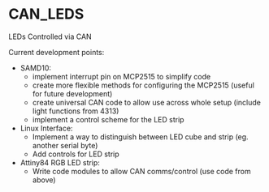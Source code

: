 # CAN_LEDS
LEDs Controlled via CAN

Current development points:
- SAMD10:
	- implement interrupt pin on MCP2515 to simplify code
	- create more flexible methods for configuring the MCP2515 (useful for future development)
	- create universal CAN code to allow use across whole setup (include light functions from 4313)
	- implement a control scheme for the LED strip
- Linux Interface:
	- Implement a way to distinguish between LED cube and strip (eg. another serial byte)
	- Add controls for LED strip
- Attiny84 RGB LED strip:
	- Write code modules to allow CAN comms/control (use code from above)